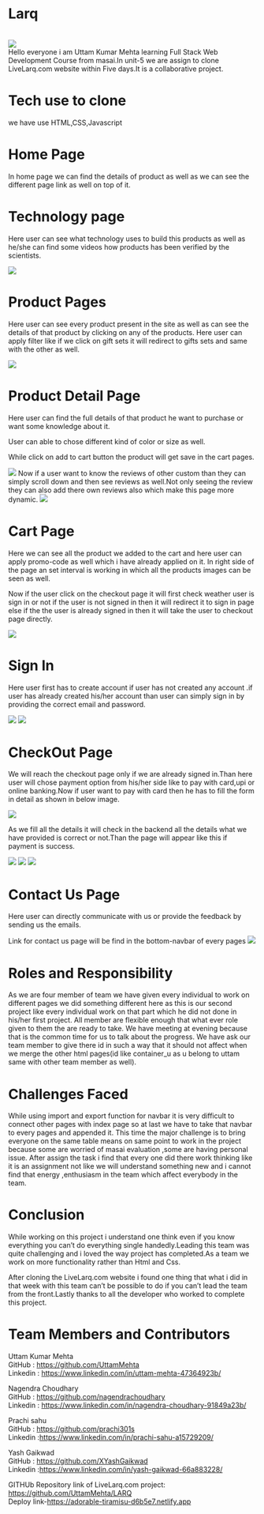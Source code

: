 # Larq

<br/>
<img src="https://miro.medium.com/max/720/1*DTKL9gf410Fi1YnEvstJGQ.webp"/>
<br/>
Hello everyone i am Uttam Kumar Mehta learning Full Stack Web Development Course from masai.In unit-5 we are assign to clone LiveLarq.com website within Five days.It is a collaborative project.

# Tech use to clone
we have use HTML,CSS,Javascript

# Home Page
In home page we can find the details of product as well as we can see the different page link as well on top of it.

# Technology page
Here user can see what technology uses to build this products as well as he/she can find some videos how products has been verified by the scientists.

<img src="https://miro.medium.com/max/720/1*_7ZUdkdeJSnfi7wwl9GrGg.webp"/>

# Product Pages
Here user can see every product present in the site as well as can see the details of that product by clicking on any of the products.
Here user can apply filter like if we click on gift sets it will redirect to gifts sets and same with the other as well.

<img src="https://miro.medium.com/max/720/1*_lmnuOgQhdbTDc467Qm2pg.webp"/>

# Product Detail Page
Here user can find the full details of that product he want to purchase or want some knowledge about it.

User can able to chose different kind of color or size as well.

While click on add to cart button the product will get save in the cart pages.

<img src="https://miro.medium.com/max/720/1*GVQVVrOBsQ-Ui9frJQ49JA.webp"/>
Now if a user want to know the reviews of other custom than they can simply scroll down and then see reviews as well.Not only seeing the review they can also add there own reviews also which make this page more dynamic.


<img src="https://miro.medium.com/max/720/1*DaY8cGfJzkZZLkumTGllmA.webp"/>

# Cart Page
Here we can see all the product we added to the cart and here user can apply promo-code as well which i have already applied on it. In right side of the page an set interval is working in which all the products images can be seen as well.

Now if the user click on the checkout page it will first check weather user is sign in or not if the user is not signed in then it will redirect it to sign in page else if the the user is already signed in then it will take the user to checkout page directly.

<img src="https://miro.medium.com/max/720/1*c0EOqHPnuLjQkGIi-wEIFg.webp"/>

# Sign In
Here user first has to create account if user has not created any account .if user has already created his/her account than user can simply sign in by providing the correct email and password.

<img src="https://miro.medium.com/max/720/1*VjpU5fvpfHW1EAcyD31nGg.webp"/>



<img src="https://miro.medium.com/max/720/1*b_hiYYJK1GjxmDtDujWfCA.webp"/>

# CheckOut Page

We will reach the checkout page only if we are already signed in.Than here user will chose payment option from his/her side like to pay with card,upi or online banking.Now if user want to pay with card then he has to fill the form in detail as shown in below image.


<img src="https://miro.medium.com/max/720/1*UxDNKxb0xLFyS0PE2fBZNg.webp"/>

As we fill all the details it will check in the backend all the details what we have provided is correct or not.Than the page will appear like this if payment is success.



<img src="https://miro.medium.com/max/720/1*KgDmvmBNLsBAeUxVAN55kA.webp"/>

<img src="https://miro.medium.com/max/720/1*-UNu4NoT9ZByd9oaa8xoeA.webp" />

<img src="https://miro.medium.com/max/720/1*3IaKth1x407te98AlgwYUw.webp" />

# Contact Us Page
Here user can directly communicate with us or provide the feedback by sending us the emails.

Link for contact us page will be find in the bottom-navbar of every pages
<img src="https://miro.medium.com/max/720/1*p80a-2o_HbB9AozrCeHhgg.webp" />


# Roles and Responsibility
As we are four member of team we have given every individual to work on different pages we did something different here as this is our second project like every individual work on that part which he did not done in his/her first project.
All member are flexible enough that what ever role given to them the are ready to take.
We have meeting at evening because that is the common time for us to talk about the progress.
We have ask our team member to give there id in such a way that it should not affect when we merge the other html pages(id like container_u as u belong to uttam same with other team member as well).
# Challenges Faced
While using import and export function for navbar it is very difficult to connect other pages with index page so at last we have to take that navbar to every pages and appended it.
This time the major challenge is to bring everyone on the same table means on same point to work in the project because some are worried of masai evaluation ,some are having personal issue.
After assign the task i find that every one did there work thinking like it is an assignment not like we will understand something new and i cannot find that energy ,enthusiasm in the team which affect everybody in the team.

# Conclusion
While working on this project i understand one think even if you know everything you can’t do everything single handedly.Leading this team was quite challenging and i loved the way project has completed.As a team we work on more functionality rather than Html and Css.

After cloning the LiveLarq.com website i found one thing that what i did in that week with this team can’t be possible to do if you can’t lead the team from the front.Lastly thanks to all the developer who worked to complete this project.



# Team Members and Contributors
Uttam Kumar Mehta       <br/>
GitHub : https://github.com/UttamMehta  <br/>
Linkedin : https://www.linkedin.com/in/uttam-mehta-47364923b/  <br/>

Nagendra Choudhary  <br/>
GitHub : https://github.com/nagendrachoudhary  <br/>
Linkedin : https://www.linkedin.com/in/nagendra-choudhary-91849a23b/  <br/>

Prachi sahu  <br/>
GitHub : https://github.com/prachi301s  <br/>
Linkedin :https://www.linkedin.com/in/prachi-sahu-a15729209/  <br/>

Yash Gaikwad  <br/>
GitHub : https://github.com/XYashGaikwad  <br/>
Linkedin :https://www.linkedin.com/in/yash-gaikwad-66a883228/  <br/>

GITHUb Repository link of LiveLarq.com project: https://github.com/UttamMehta/LARQ  <br/>
Deploy link-https://adorable-tiramisu-d6b5e7.netlify.app  <br/>





